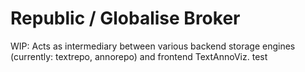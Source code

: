 # Republic / Globalise Broker

WIP: Acts as intermediary between various backend storage engines (currently:
textrepo, annorepo) and frontend TextAnnoViz.
test
